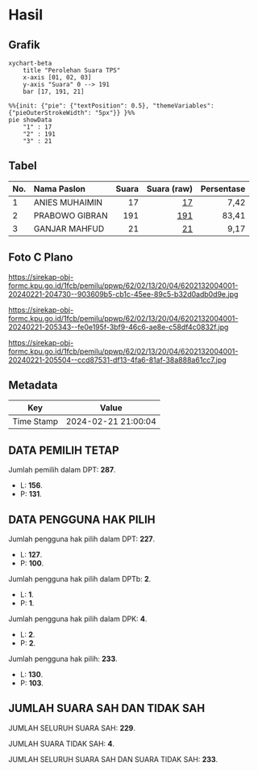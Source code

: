 # Hasil

## Grafik

```mermaid
xychart-beta
    title "Perolehan Suara TPS"
    x-axis [01, 02, 03]
    y-axis "Suara" 0 --> 191
    bar [17, 191, 21]
```

```mermaid
%%{init: {"pie": {"textPosition": 0.5}, "themeVariables": {"pieOuterStrokeWidth": "5px"}} }%%
pie showData
    "1" : 17
    "2" : 191
    "3" : 21
```

## Tabel

| No. | Nama Paslon    | Suara | Suara (raw) | Persentase |
|:--- |:-------------- | -----:| -----------:| ----------:|
| 1   | ANIES MUHAIMIN | 17    | [17][p-1]   | 7,42       |
| 2   | PRABOWO GIBRAN | 191   | [191][p-2]  | 83,41      |
| 3   | GANJAR MAHFUD  | 21    | [21][p-3]   | 9,17       |


[p-1]: https://github.com/gigit-pemilu/pemilu-2024-62-kalimantan-tengah/blob/main/pilpres/hitung-suara/sub/62-kalimantan-tengah/sub/02-kotawaringin-timur/sub/13-cempaga-hulu/sub/2004-pantai-harapan/sub/001-tps/sub/paslon-1.txt
[p-2]: https://github.com/gigit-pemilu/pemilu-2024-62-kalimantan-tengah/blob/main/pilpres/hitung-suara/sub/62-kalimantan-tengah/sub/02-kotawaringin-timur/sub/13-cempaga-hulu/sub/2004-pantai-harapan/sub/001-tps/sub/paslon-2.txt
[p-3]: https://github.com/gigit-pemilu/pemilu-2024-62-kalimantan-tengah/blob/main/pilpres/hitung-suara/sub/62-kalimantan-tengah/sub/02-kotawaringin-timur/sub/13-cempaga-hulu/sub/2004-pantai-harapan/sub/001-tps/sub/paslon-3.txt

## Foto C Plano

https://sirekap-obj-formc.kpu.go.id/1fcb/pemilu/ppwp/62/02/13/20/04/6202132004001-20240221-204730--903609b5-cb1c-45ee-89c5-b32d0adb0d9e.jpg

https://sirekap-obj-formc.kpu.go.id/1fcb/pemilu/ppwp/62/02/13/20/04/6202132004001-20240221-205343--fe0e195f-3bf9-46c6-ae8e-c58df4c0832f.jpg

https://sirekap-obj-formc.kpu.go.id/1fcb/pemilu/ppwp/62/02/13/20/04/6202132004001-20240221-205504--ccd87531-df13-4fa6-81af-38a888a61cc7.jpg


## Metadata

| Key        | Value               |
| ---------- | ------------------- |
| Time Stamp | 2024-02-21 21:00:04 |


## DATA PEMILIH TETAP

Jumlah pemilih dalam DPT: **287**.
 * L: **156**.
 * P: **131**.

## DATA PENGGUNA HAK PILIH

Jumlah pengguna hak pilih dalam DPT: **227**.
 * L: **127**.
 * P: **100**.

Jumlah pengguna hak pilih dalam DPTb: **2**.
 * L: **1**.
 * P: **1**.

Jumlah pengguna hak pilih dalam DPK: **4**.
 * L: **2**.
 * P: **2**.

Jumlah pengguna hak pilih: **233**.
 * L: **130**.
 * P: **103**.

## JUMLAH SUARA SAH DAN TIDAK SAH

JUMLAH SELURUH SUARA SAH: **229**.

JUMLAH SUARA TIDAK SAH: **4**.

JUMLAH SELURUH SUARA SAH DAN SUARA TIDAK SAH: **233**.


